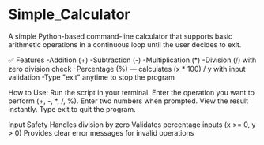 # Simple_Calculator
A simple Python-based command-line calculator that supports basic arithmetic operations in a continuous loop until the user decides to exit.

✅ Features
-Addition (+)
-Subtraction (-)
-Multiplication (*)
-Division (/) with zero division check
-Percentage (%) — calculates (x * 100) / y with input validation
-Type "exit" anytime to stop the program

How to Use:
Run the script in your terminal.
Enter the operation you want to perform (+, -, *, /, %).
Enter two numbers when prompted.
View the result instantly.
Type exit to quit the program.

Input Safety
Handles division by zero
Validates percentage inputs (x >= 0, y > 0)
Provides clear error messages for invalid operations
